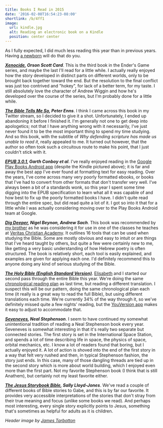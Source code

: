 ```yaml
---
title: Books I Read in 2015
date: '2016-02-08T16:54:23-08:00'
shortlink: /b/4ff1
image:
  url: kindle.jpg
  alt: Reading an electronic book on a Kindle
  position: center center
---
```


As I fully expected, I did much less reading this year than in previous years.  Having
[a newborn](/2015/02/gabriel-update) will do that do you.

**<cite>[Xenocide](http://www.hatrack.com/osc/books/xenocide/), Orson Scott Card</cite>**.
This is the third book in the Ender's Game series, and maybe the last I'll read for a little while.
I actually really enjoyed how the story developed in distinct parts on different worlds, only to be
brought back together toward the end.  But the resolution to the final conflict was just too
contrived and "hokey", for lack of a better term, for my taste.  I still absolutely love the
character of Andrew Wiggin and how he's developed over the course of the series, but I'm probably
done for a little while.

**<cite>[The Bible Tells Me So](http://www.patheos.com/blogs/peterenns/books/##The+Bible+Tells+Me+So),
Peter Enns</cite>**.  I think I came across this book in my Twitter stream, so I decided to give it
a shot.  Unfortunately, I ended up abandoning it before I finished it.  I'm generally not one to get
deep into apologetics; not that I have anything wrong with it necessarily, I've just never found it
to be the most important thing to spend my time studying.  And so this book, with the subtitle of
*Why defending scripture has made us unable to read it*, really appealed to me.  It turned out
however, that the author so often took such a circuitous route to make his point, that I just
couldn't stick with it.

**<cite>[EPUB 3.0.1](http://idpf.org/epub/301), Garth Conboy et al</cite>**.  I've really enjoyed
reading in the [Google Play Books Android app](https://play.google.com/store/apps/details?id=com.google.android.apps.books&hl=en)
(despite the Kindle pictured above); it is far and away the best app I've ever found at formatting
text for easy reading.  Over the years, I've come across many very poorly formatted ebooks, or books
that I've had to convert from other formats that don't transfer very well.  I've always been a bit
of a standards wonk, so this year I spent some time digging into the EPUB specification to learn
what all it was capable of and how best to fix up the poorly formatted books I have.  I didn't quite
read through the entire spec, but did read quite a lot of it.  I got so into it that for a little
while I was actually considering moving over to the Play Books Android team at Google.

**<cite>[Dig Deeper](https://www.crossway.org/books/dig-deeper-tpb/), Nigel Beynon, Andrew Sach</cite>**.
This book was recommended by [my brother](http://stevennorris.com/) as he was considering it for use
in one of the classes he teaches at [Veritas Christian Academy](http://www.veritasnc.org/).  It
outlines 16 tools that can be used when studying the Bible.  Some are mostly obvious and easy to
intuit or are things that I've heard taught by others, but quite a few were certainly new to me,
like getting a very basic understanding of how Hebrew poetry is often structured.  The book is
relatively short, each tool is easily explained, and examples are given for applying each one.  I'd
definitely recommend this to anyone doing any kind of serious studying of the Bible.

**<cite>[The Holy Bible (English Standard Version)](http://www.esvbible.org/)</cite>**.
[Elisabeth](https://notsoserendipitous.com/) and I started our second pass through the entire Bible
this year.  We're doing the same [chronological reading plan](https://www.bible.com/reading-plans/5-chronological)
as last time, but reading a different translation.  I suspect this will be our pattern, doing the
same chronological plan each time (it really is a great way to read the full Bible), but using
different translations each time.  We're currently 34% of the way through it, so we've definitely
missed quite a few nights' reading, but the [YouVersion app](https://www.bible.com/app) makes it
easy to adjust to accommodate that.

**<cite>[Seveneves](http://www.nealstephenson.com/seveneves.html), Neal Stephenson</cite>**.  I seem
to have continued my somewhat unintentional tradition of reading a Neal Stephenson book every year.
Seveneves is somewhat interesting in that it's really two separate but connected stories.  The first
story is set in the International Space Station, and spends a lot of time describing life in space,
the physics of space, orbital mechanics, etc.  I know a lot of readers found that boring, but I
actually enjoyed it.  A lot of action is shoved into the end of the first story in a way that felt
very rushed and then, in typical Stephenson fashion, the story just ends.  In this case, many of
those dangling threads are tied up in the second story which is more about world building, which I
enjoyed even more than the first part.  Not my favorite Stephenson book (I think that is still
Anathem), but certainly not my least favorite either.

**<cite>[The Jesus Storybook Bible](http://www.sallylloyd-jones.com/books/jesus-storybook-bible/),
Sally Lloyd-Jones</cite>**.  We've read a couple of different books of Bible stories to Gabe, and
this is by far our favorite.  It provides very accessible interpretations of the stories that don't
stray from their true meaning and focus (unlike some books we read).  And perhaps most interesting,
every single story explicitly points to Jesus, something that's sometimes as helpful for adults as
it is children.

*Header image by [James Tarbotton](http://www.jamestarbotton.com/)*
